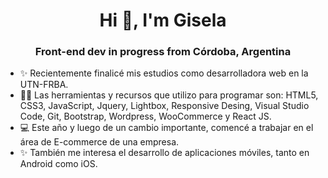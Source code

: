 <h1 align="center">Hi 👋, I'm Gisela</h1>
<h3 align="center">Front-end dev in progress from Córdoba, Argentina</h3>

- ✨ Recientemente finalicé mis estudios como desarrolladora web en la UTN-FRBA.
- 👨‍💻 Las herramientas y recursos que utilizo para programar son: HTML5, CSS3, JavaScript, Jquery, Lightbox, Responsive Desing, Visual Studio Code, Git, Bootstrap, Wordpress, WooCommerce y React JS.
- 💻 Este año y luego de un cambio importante, comencé a trabajar en el área de E-commerce de una empresa.
- ✨ También me interesa el desarrollo de aplicaciones móviles, tanto en Android como iOS.

<!---
gisela-gariboldi/gisela-gariboldi is a ✨ special ✨ repository because its `README.md` (this file) appears on your GitHub profile.
You can click the Preview link to take a look at your changes.
--->
